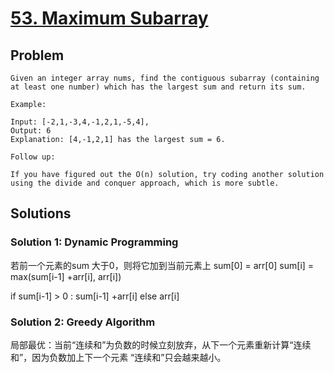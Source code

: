 # [53. Maximum Subarray](https://leetcode-cn.com/problems/maximum-subarray/)
## Problem
```
Given an integer array nums, find the contiguous subarray (containing at least one number) which has the largest sum and return its sum.

Example:

Input: [-2,1,-3,4,-1,2,1,-5,4],
Output: 6
Explanation: [4,-1,2,1] has the largest sum = 6.

Follow up:

If you have figured out the O(n) solution, try coding another solution using the divide and conquer approach, which is more subtle.
```
## Solutions
### Solution 1: Dynamic Programming
若前一个元素的sum 大于0，则将它加到当前元素上
sum[0] = arr[0]
sum[i] = max(sum[i-1] +arr[i], arr[i])

if sum[i-1] > 0 : sum[i-1] +arr[i]
else arr[i]

### Solution 2: Greedy Algorithm
局部最优：当前“连续和”为负数的时候立刻放弃，从下一个元素重新计算“连续和”，因为负数加上下一个元素 “连续和”只会越来越小。